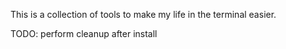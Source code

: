 This is a collection of tools to make my life in the terminal easier.

TODO: perform cleanup after install
